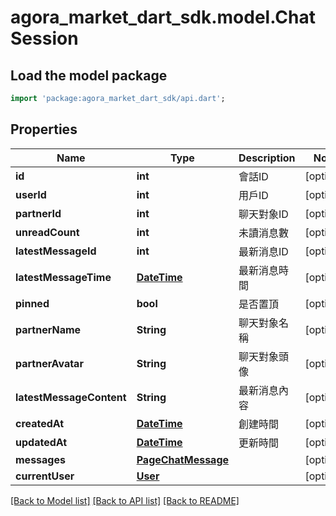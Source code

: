 # agora_market_dart_sdk.model.ChatSession

## Load the model package
```dart
import 'package:agora_market_dart_sdk/api.dart';
```

## Properties
Name | Type | Description | Notes
------------ | ------------- | ------------- | -------------
**id** | **int** | 會話ID | [optional] 
**userId** | **int** | 用戶ID | [optional] 
**partnerId** | **int** | 聊天對象ID | [optional] 
**unreadCount** | **int** | 未讀消息數 | [optional] 
**latestMessageId** | **int** | 最新消息ID | [optional] 
**latestMessageTime** | [**DateTime**](DateTime.md) | 最新消息時間 | [optional] 
**pinned** | **bool** | 是否置頂 | [optional] 
**partnerName** | **String** | 聊天對象名稱 | [optional] 
**partnerAvatar** | **String** | 聊天對象頭像 | [optional] 
**latestMessageContent** | **String** | 最新消息內容 | [optional] 
**createdAt** | [**DateTime**](DateTime.md) | 創建時間 | [optional] 
**updatedAt** | [**DateTime**](DateTime.md) | 更新時間 | [optional] 
**messages** | [**PageChatMessage**](PageChatMessage.md) |  | [optional] 
**currentUser** | [**User**](User.md) |  | [optional] 

[[Back to Model list]](../README.md#documentation-for-models) [[Back to API list]](../README.md#documentation-for-api-endpoints) [[Back to README]](../README.md)


